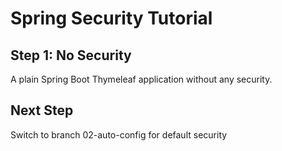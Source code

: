 # Spring Security Tutorial

## Step 1: No Security

A plain Spring Boot Thymeleaf application without any security.

## Next Step

Switch to branch 02-auto-config for default security